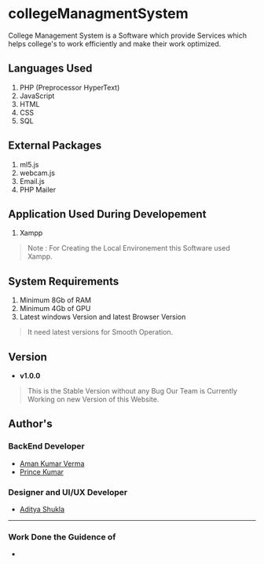 # collegeManagmentSystem
College Management System is a  Software which provide Services which helps college's to work efficiently and make their work optimized.  
## Languages Used
1. PHP (Preprocessor HyperText)
2. JavaScript
3. HTML
4. CSS
5. SQL

## External Packages
1. ml5.js 
2. webcam.js
3. Email.js
4. PHP Mailer

## Application Used During Developement
1. Xampp 
> Note : For Creating the Local Environement this Software used Xampp.

## System Requirements
1. Minimum 8Gb of RAM
2. Minimum 4Gb of GPU
3. Latest windows Version and latest Browser Version
> It need latest versions for Smooth Operation.

## Version
- **v1.0.0**
> This is the Stable Version without any Bug Our Team is Currently Working on new Version of this Website.

## Author's

### BackEnd Developer
- [Aman Kumar Verma](itsalverma.vercel.app)
- [Prince Kumar]()

### Designer and UI/UX Developer
- [Aditya Shukla]()

----------
### Work Done the Guidence of
- 